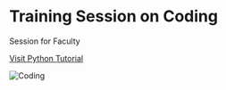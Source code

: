#  Training Session on Coding 

Session for Faculty

[Visit Python Tutorial](https://www.tutorialspoint.com/python/index.htm)


![Coding](https://www.google.com/url?sa=i&url=https%3A%2F%2Fwww.codingbytes.com%2F&psig=AOvVaw2P6neQ-7LiK74ZJNigjw20&ust=1609064507973000&source=images&cd=vfe&ved=0CAIQjRxqFwoTCMjcwNO26-0CFQAAAAAdAAAAABAX)